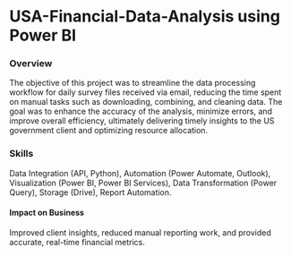 # USA-Financial-Data-Analysis using Power BI

### Overview
The objective of this project was to streamline the data processing workflow for daily survey files received via email, reducing the time spent on manual tasks such as downloading, combining, and cleaning data. The goal was to enhance the accuracy of the analysis, minimize errors, and improve overall efficiency, ultimately delivering timely insights to the US government client and optimizing resource allocation.

### Skills
Data Integration (API, Python), Automation (Power Automate, Outlook), Visualization (Power BI, Power 
BI Services), Data  Transformation (Power Query), Storage (Drive), Report Automation.

#### Impact on Business
Improved client insights, reduced manual reporting work, and provided accurate, real-time 
financial metrics. 
